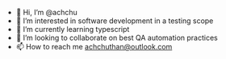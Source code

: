 - 👋 Hi, I’m @achchu
- 👀 I’m interested in software development in a testing scope
- 🌱 I’m currently learning typescript
- 💞️ I’m looking to collaborate on best QA automation practices
- 📫 How to reach me achchuthan@outlook.com

<!---
achchu/achchu is a ✨ special ✨ repository because its `README.md` (this file) appears on your GitHub profile.
You can click the Preview link to take a look at your changes.
--->
